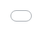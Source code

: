 ```yaml
---
title: 'The how, not the what'
date: 2019-04-25T11:45:00-07:00
excerpt: 'I often find myself agreeing with the what but not necessarily the how. The thing is understandable, the implementation, not so much.'
layout: post
categories:
  - Opinion
  - People
tags:
  - thoughtfulthursday
  - politics
  - war
  - values
  - understanding
  - society
---
```

<div class="getty embed image alignleft"><div style="padding:65.31986% 0 0 0"><iframe src="//embed.gettyimages.com/embed/1000192722?et=SQg7AFdXRQJtqphZ067NRg&tld=ca&sig=aRVV32oCxjKFEAXLYwvQcWtP0q7oX430agTbwo8xKxY=&caption=true&ver=1" scrolling="no" frameborder="0" width="594" height="388" style="display:inline-block;position:absolute;top:0;left:0;width:100%;height:100%;margin:0;"></iframe></div>
  <p>
    <a href="http://www.gettyimages.ca/detail/1000192722" target="_blank" rel="noopener noreferrer">#1000192722</a> /
    <a href="https://www.gettyimages.ca" target="_blank" rel="noopener noreferrer">gettyimages.com</a>
  </p>
</div>

Sadly, I often find myself agreeing with the what but not necessarily the how. I was watching a documentary the other day about the Moors in Europe, and how when the Spanish “took back” their country, they destroyed libraries and architecture representing generations of scholars. All that work lost rather than assimilated. I don’t disagree with the Spanish wanting to take back their land, or generally and in context, one nation invading another or rebelling against invaders. But why not assimilate the advancements that exist rather than destroy them? It reminds me of other whats that I agree with and hows that I don’t.

I agree with interning domestic groups when a nation is at war with the groups’ maternal nations, again in context. I disagree with confiscating their property and leaving them with nothing, even after the war ends. These people are otherwise innocent and the war will end at some point. There’s no reason not to return things to normal afterwards.

I agree with a “conquering nation” (in context) subjugating the conquered. I agree with the conquering nation  providing (probably propagandist) education to the conquered. I disagree with beating the education into them and depriving them of their humanity. At the very least, “You catch more flies with honey than vinegar.” Even then, grant the conquered citizenship and all the attendant rights and privileges, and make sure all your citizens get a reasonable education and upbringing.

An example a little closer to me is homelessness, and tent cities occupying public space. I fully agree with people commandeering public space for temporary housing. But I disagree with vandalizing the space and terrorizing the neighbours. I agree with overflowing garbage cans, but not garbage strewn across the park. I even agree with occupying a disused school, but not vandalizing and damaging it. In this case, I support your cause, as long as you’re respectful of the situation. The park is there for you, but it’s not yours.

To clarify, I don’t advocate war, invading sovereign countries, internment camps or residential schools, but I understand the context in which these things happen. My perspective might be one of hindsight, but I also think of it as pragmatic and applicable even to current issues.

To conclude with a touch of levity, if the Dursleys had just tried to be nice and understanding with Harry Potter, he probably would have been more inclined to suppress his magic (without becoming an [obscurial](https://harrypotter.fandom.com/wiki/Obscurial)) and not completely defy them at every opportunity.
